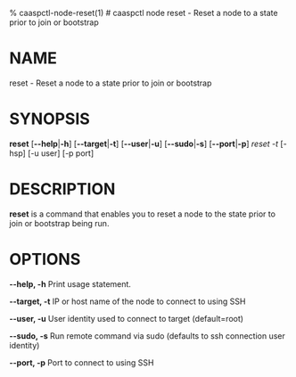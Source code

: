 % caaspctl-node-reset(1) # caaspctl node reset - Reset a node to a state prior to join or bootstrap

# NAME
reset - Reset a node to a state prior to join or bootstrap

# SYNOPSIS
**reset**
[**--help**|**-h**] [**--target**|**-t**] [**--user**|**-u**]
[**--sudo**|**-s**] [**--port**|**-p**]
*reset* *-t <fqdn>* [-hsp] [-u user] [-p port]

# DESCRIPTION
**reset** is a command that enables you to reset a node 
to the state prior to join or bootstrap being run.

# OPTIONS

**--help, -h**
  Print usage statement.

**--target, -t**
  IP or host name of the node to connect to using SSH

**--user, -u**
  User identity used to connect to target (default=root)

**--sudo, -s**
  Run remote command via sudo (defaults to ssh connection user identity)

**--port, -p**
  Port to connect to using SSH
